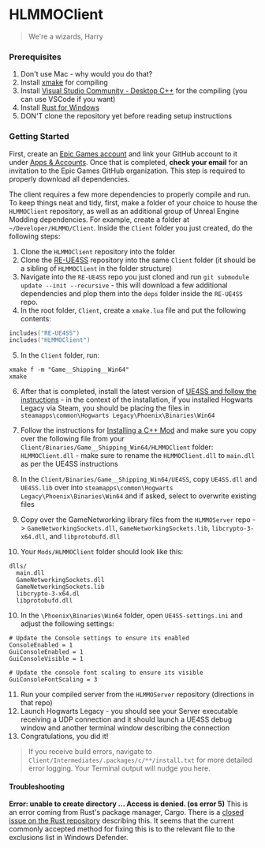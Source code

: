 # HLMMOClient
> We're a wizards, Harry

### Prerequisites
1. Don't use Mac - why would you do that?
2. Install [xmake](https://xmake.io/) for compiling
3. Install [Visual Studio Community - Desktop C++](https://visualstudio.microsoft.com/downloads/) for the compiling (you can use VSCode if you want)
4. Install [Rust for Windows](https://doc.rust-lang.org/cargo/getting-started/installation.html)
5. DON'T clone the repository yet before reading setup instructions

### Getting Started
First, create an [Epic Games account](https://epicgames.com/) and link your GitHub account to it under [Apps & Accounts](https://www.epicgames.com/account/connections). Once that is completed, **check your email** for an invitation to the Epic Games GitHub organization. This step is required to properly download all dependencies.

The client requires a few more dependencies to properly compile and run. To keep things neat and tidy, first, make a folder of your choice to house the `HLMMOClient` repository, as well as an additional group of Unreal Engine Modding dependencies. For example, create a folder at `~/Developer/HLMMO/Client`. Inside the `Client` folder you just created, do the following steps:

1. Clone the `HLMMOClient` repository into the folder
2. Clone the [RE-UE4SS](https://github.com/UE4SS-RE/RE-UE4SS) repository into the same `Client` folder (it should  be a sibling of `HLMMOClient` in the folder structure)
3. Navigate into the `RE-UE4SS` repo you just cloned and run `git submodule update --init --recursive` - this will download a few additional dependencies and plop them into the `deps` folder inside the `RE-UE4SS` repo.
4. In the root folder, `Client`, create a `xmake.lua` file and put the following contents: 

```lua
includes("RE-UE4SS")
includes("HLMMOClient")
```

5. In the `Client` folder, run:

```ssh
xmake f -m "Game__Shipping__Win64"
xmake
```

6. After that is completed, install the latest version of [UE4SS and follow the instructions](https://docs.ue4ss.com/installation-guide.html) - in the context of the installation, if you installed Hogwarts Legacy via Steam, you should be placing the files in `steamapps\common\Hogwarts Legacy\Phoenix\Binaries\Win64`

7. Follow the instructions for [Installing a C++ Mod](https://docs.ue4ss.com/guides/installing-a-c++-mod.html) and make sure you copy over the following file from your `Client/Binaries/Game__Shipping_Win64/HLMMOClient` folder: `HLMMOClient.dll` - make sure to rename the `HLMMOClient.dll` to `main.dll` as per the UE4SS instructions

8. In the `Client/Binaries/Game__Shipping_Win64/UE4SS`, copy `UE4SS.dll` and `UE4SS.lib` over into `steamapps\common\Hogwarts Legacy\Phoenix\Binaries\Win64` and if asked, select to overwrite existing files

9. Copy over the GameNetworking library files from the `HLMMOServer` repo -> `GameNetworkingSockets.dll`, `GameNetworkingSockets.lib`, `libcrypto-3-x64.dll`, and `libprotobufd.dll`

10. Your `Mods/HLMMOClient` folder should look like this:

```
dlls/
  main.dll
  GameNetworkingSockets.dll
  GameNetworkingSockets.lib
  libcrypto-3-x64.dl
  libprotobufd.dll
```

10. In the `\Phoenix\Binaries\Win64` folder, open `UE4SS-settings.ini` and adjust the following settings:

```
# Update the Console settings to ensure its enabled
ConsoleEnabled = 1
GuiConsoleEnabled = 1
GuiConsoleVisible = 1

# Update the console font scaling to ensure its visible
GuiConsoleFontScaling = 3
```

11. Run your compiled server from the `HLMMOServer` repository (directions in that repo)
12. Launch Hogwarts Legacy - you should see your Server executable receiving a UDP connection and it should launch a UE4SS debug window and another terminal window describing the connection
13. Congratulations, you did it!

> If you receive build errors, navigate to `Client/Intermediates/.packages/c/**/install.txt` for more detailed error logging. Your Terminal output will nudge you here.

#### Troubleshooting

**Error: unable to create directory ... Access is denied. (os error 5)**
This is an error coming from Rust's package manager, Cargo. There is a [closed issue on the Rust repository](https://github.com/rust-lang/cargo/issues/11544) describing this. It seems that the current commonly accepted method for fixing this is to the relevant file to the exclusions list in Windows Defender.
